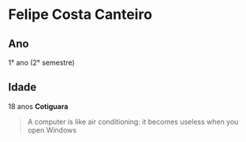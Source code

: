 # Felipe Costa Canteiro
## Ano
1° ano (2° semestre)
## Idade
18 anos
**Cotiguara**
> A computer is like air conditioning: it becomes useless when you open Windows
